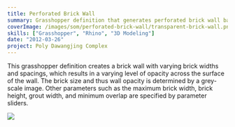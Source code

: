 ```yaml
---
title: Perforated Brick Wall
summary: Grasshopper definition that generates perforated brick wall based on a provided grey scale image
coverImage: /images/som/perforated-brick-wall/transparent-brick-wall.png
skills: ["Grasshopper", "Rhino", "3D Modeling"]
date: "2012-03-26"
project: Poly Dawangjing Complex
---
```


This grasshopper definition creates a brick wall with varying brick widths and spacings, which results in a varying level of opacity across the surface of the wall. The brick size and thus wall opacity is determined by a grey-scale image. Other parameters such as the maximum brick width, brick height, grout width, and minimum overlap are specified by parameter sliders.

![](/images/som/perforated-brick-wall/sample-image.png)
